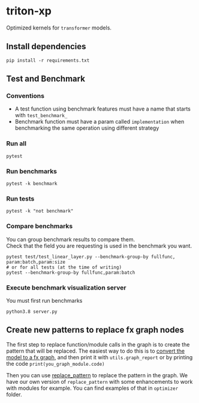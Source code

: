 # triton-xp

Optimized kernels for `transformer` models.

## Install dependencies

```shell
pip install -r requirements.txt
```

## Test and Benchmark

### Conventions

- A test function using benchmark features must have a name that starts with `test_benchmark_`
- Benchmark function must have a param called `implementation` when benchmarking the same operation using different
  strategy

### Run all

```shell
pytest
```

### Run benchmarks

```shell
pytest -k benchmark
```

### Run tests

```shell
pytest -k "not benchmark"
```

### Compare benchmarks

You can group benchmark results to compare them.  
Check that the field you are requesting is used in the benchmark you want.


```shell
pytest test/test_linear_layer.py --benchmark-group-by fullfunc, param:batch,param:size
# or for all tests (at the time of writing)
pytest --benchmark-group-by fullfunc,param:batch
```

### Execute benchmark visualization server

You must first run benchmarks

```shell
python3.8 server.py
```

## Create new patterns to replace fx graph nodes

The first step to replace function/module calls in the graph is to create the pattern that will be replaced.
The easiest way to do this is to [convert the model to a fx graph](https://pytorch.org/docs/stable/fx.html), and then
print it with `utils.graph_report` or by printing the code `print(you_graph_module.code)`

Then you can use [replace_pattern](https://pytorch.org/docs/stable/fx.html#torch.fx.replace_pattern) to replace the
pattern in the graph. We have our own version of `replace_pattern` with some enhancements to work with modules for
example. You can find examples of that in `optimizer` folder.